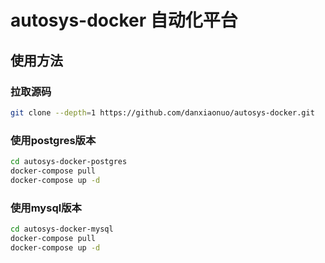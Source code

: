 # autosys-docker 自动化平台

## 使用方法

### 拉取源码
```bash
git clone --depth=1 https://github.com/danxiaonuo/autosys-docker.git
```

### 使用postgres版本
```bash
cd autosys-docker-postgres
docker-compose pull
docker-compose up -d
```

### 使用mysql版本
```bash
cd autosys-docker-mysql
docker-compose pull
docker-compose up -d
```
